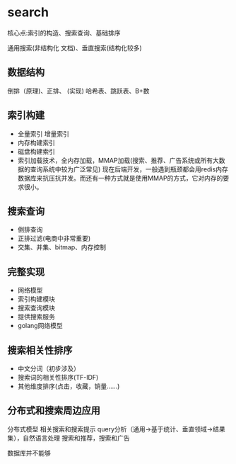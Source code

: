 # search
核心点:索引的构造、搜索查询、基础排序

通用搜索(非结构化 文档)、垂直搜索(结构化较多)

## 数据结构
倒排（原理)、正排、
(实现) 哈希表、跳跃表、B+数

## 索引构建     

- 全量索引 增量索引
- 内存构建索引
- 磁盘构建索引
- 索引加载技术，全内存加载，MMAP加载(搜索、推荐、广告系统或所有大数据的查询系统中较为广泛常见)
现在后端开发，一般遇到瓶颈都会用redis内存数据库来抗压抗并发。而还有一种方式就是使用MMAP的方式，它对内存的要求很小。

## 搜索查询
- 倒排查询
- 正排过滤(电商中非常重要)
- 交集、并集、bitmap、内存控制

## 完整实现
- 网络模型
- 索引构建模块
- 搜索查询模块
- 提供搜索服务
- golang网络模型

## 搜索相关性排序
- 中文分词（初步涉及）
- 搜索词的相关性排序(TF-IDF)
- 其他维度排序(点击，收藏，销量......)

## 分布式和搜索周边应用
分布式模型
相关搜索和搜索提示
query分析（通用->基于统计、垂直领域->结果集），自然语言处理
搜索和推荐，搜索和广告

数据库并不能够


